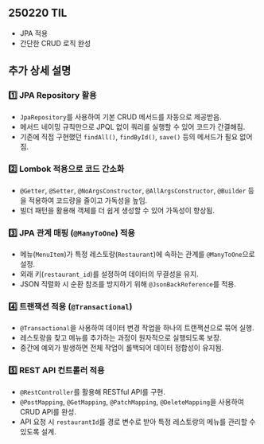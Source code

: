 ## 250220 TIL

- JPA 적용
- 간단한 CRUD 로직 완성

## 추가 상세 설명

### 1️⃣ JPA Repository 활용

- `JpaRepository`를 사용하여 기본 CRUD 메서드를 자동으로 제공받음.
- 메서드 네이밍 규칙만으로 JPQL 없이 쿼리를 실행할 수 있어 코드가 간결해짐.
- 기존에 직접 구현했던 `findAll()`, `findById()`, `save()` 등의 메서드가 필요 없어짐.

### 2️⃣ Lombok 적용으로 코드 간소화

- `@Getter`, `@Setter`, `@NoArgsConstructor`, `@AllArgsConstructor`, `@Builder` 등을 적용하여 코드량을 줄이고 가독성을 높임.
- 빌더 패턴을 활용해 객체를 더 쉽게 생성할 수 있어 가독성이 향상됨.

### 3️⃣ JPA 관계 매핑 (`@ManyToOne`) 적용

- 메뉴(`MenuItem`)가 특정 레스토랑(`Restaurant`)에 속하는 관계를 `@ManyToOne`으로 설정.
- 외래 키(`restaurant_id`)를 설정하여 데이터의 무결성을 유지.
- JSON 직렬화 시 순환 참조를 방지하기 위해 `@JsonBackReference`를 적용.

### 4️⃣ 트랜잭션 적용 (`@Transactional`)

- `@Transactional`을 사용하여 데이터 변경 작업을 하나의 트랜잭션으로 묶어 실행.
- 레스토랑을 찾고 메뉴를 추가하는 과정이 원자적으로 실행되도록 보장.
- 중간에 예외가 발생하면 전체 작업이 롤백되어 데이터 정합성이 유지됨.

### 5️⃣ REST API 컨트롤러 적용

- `@RestController`를 활용해 RESTful API를 구현.
- `@PostMapping`, `@GetMapping`, `@PatchMapping`, `@DeleteMapping`을 사용하여 CRUD API를 완성.
- API 요청 시 `restaurantId`를 경로 변수로 받아 특정 레스토랑의 메뉴를 관리할 수 있도록 설계.
